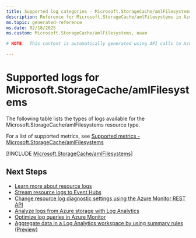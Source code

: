 ```yaml
---
title: Supported log categories - Microsoft.StorageCache/amlFilesystems
description: Reference for Microsoft.StorageCache/amlFilesystems in Azure Monitor Logs.
ms.topic: generated-reference
ms.date: 02/18/2025
ms.custom: Microsoft.StorageCache/amlFilesystems, naam

# NOTE:  This content is automatically generated using API calls to Azure. Any edits made on these files will be overwritten in the next run of the script. 

---
```





# Supported logs for Microsoft.StorageCache/amlFilesystems  
The following table lists the types of logs available for the Microsoft.StorageCache/amlFilesystems resource type.
  
  
  
For a list of supported metrics, see [Supported metrics - Microsoft.StorageCache/amlFilesystems](../supported-metrics/microsoft-storagecache-amlfilesystems-metrics.md)  
  

  
[!INCLUDE [Microsoft.StorageCache/amlFilesystems](~/reusable-content/ce-skilling/azure/includes/azure-monitor/reference/logs/microsoft-storagecache-amlfilesystems-logs-include.md)]  
  

## Next Steps

* [Learn more about resource logs](/azure/azure-monitor/essentials/platform-logs-overview)
* [Stream resource logs to Event Hubs](/azure/azure-monitor/essentials/resource-logs#send-to-azure-event-hubs)
* [Change resource log diagnostic settings using the Azure Monitor REST API](/rest/api/monitor/diagnosticsettings)
* [Analyze logs from Azure storage with Log Analytics](/azure/azure-monitor/essentials/resource-logs#send-to-log-analytics-workspace)
* [Optimize log queries in Azure Monitor](/azure/azure-monitor/logs/query-optimization)
* [Aggregate data in a Log Analytics workspace by using summary rules (Preview)](/azure/azure-monitor/logs/summary-rules)